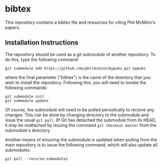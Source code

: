 # bibtex

This repository contains a bibtex file and resources for citing Phil McMinn's papers.

## Installation Instructions
The repository should be used as a git submodule of 
another repository. To do this, type the following command:

```shell
git submodule add https://github.com/philmcminn/mypubs.git mypubs
```

where the final parameter ("bibtex") is the name of the directory that you wish to install the repository. Following
this, you will need to invoke the following commands:

```shell
git submodule init
git submodule update
```

Of course, the submodule will need to be pulled periodically to receive any changes. This can be done by changing
directory to the submodule and issue the usual ``git pull``. (If Git has detached the submodule from its HEAD, it
may be reattached by issuing the command ``git checkout master`` from the submodule's directory.

Another means of ensuring the submodule is updated when pulling from the main repository is to issue the following
command, which will also update all submodules:

```shell
git pull --recurse-submodules
```

